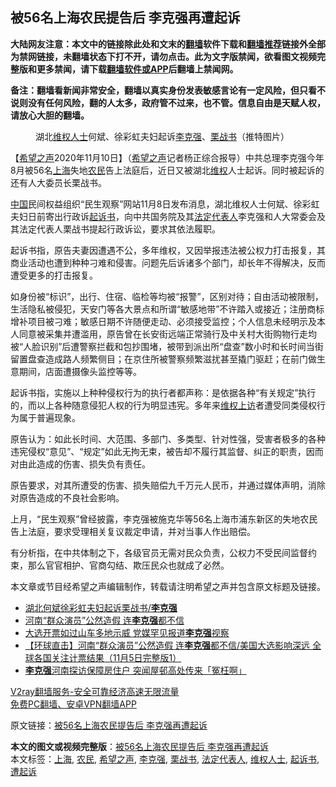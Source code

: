  <h2>被56名上海农民提告后 李克强再遭起诉</h2> <p class="notice"><b>大陆网友注意：本文中的链接除此处和文末的<a href="https://github.com/bannedbook/fanqiang" >翻墙</a>软件下载和<a href="https://github.com/killgcd/justmysocks/blob/master/README.md">翻墙推荐</a>链接外全部为禁网链接，未翻墙状态下打不开，请勿点击。此为文字版禁闻，欲看图文视频完整版和更多禁闻，请下载<a href="https://github.com/bannedbook/fanqiang">翻墙软件或APP</a>后翻墙上禁闻网。</p><p>备注：翻墙看新闻非常安全，翻墙以真实身份发表敏感言论有一定风险，但只看不说则没有任何风险，翻的人太多，政府管不过来，也不管。信息自由是天赋人权，请放心大胆的翻墙。</b></p>  <div class="entry"> <figure><figcaption>湖北<a href="https://www.bannedbook.org/bnews/tag/%e7%bb%b4%e6%9d%83%e4%ba%ba%e5%a3%ab/" class="st_tag internal_tag" rel="tag" title="标签 维权人士 下的日志">维权人士</a>何斌、徐彩虹夫妇起诉<a href="https://www.bannedbook.org/bnews/tag/%e6%9d%8e%e5%85%8b%e5%bc%ba/" class="st_tag internal_tag" rel="tag" title="标签 李克强 下的日志">李克强</a>、<a href="https://www.bannedbook.org/bnews/tag/%e6%a0%97%e6%88%98%e4%b9%a6/" class="st_tag internal_tag" rel="tag" title="标签 栗战书 下的日志">栗战书</a>（推特图片）</figcaption></figure> <p>【<span class='wp_keywordlink_affiliate'><a href="https://www.soundofhope.org" title="希望之声" target="_blank">希望之声</a></span>2020年11月10日】（<a href="https://www.bannedbook.org/bnews/tag/%e5%b8%8c%e6%9c%9b%e4%b9%8b%e5%a3%b0/" class="st_tag internal_tag" rel="tag" title="标签 希望之声 下的日志">希望之声</a>记者杨正综合报导）中共总理李克强今年8月被56名<a href="https://www.bannedbook.org/bnews/tag/%e4%b8%8a%e6%b5%b7/" class="st_tag internal_tag" rel="tag" title="标签 上海 下的日志">上海</a>失地<a href="https://www.bannedbook.org/bnews/tag/%e5%86%9c%e6%b0%91/" class="st_tag internal_tag" rel="tag" title="标签 农民 下的日志">农民</a>告上法庭后，近日又被湖北<span class='wp_keywordlink_affiliate'><a href="https://www.bannedbook.org/bnews/weiquan/" title="维权" target="_blank">维权</a></span>人士起诉。同时被起诉的还有人大委员长栗战书。</p> <p><span class='wp_keywordlink_affiliate'><a href="https://www.bannedbook.org/" title="中国" target="_blank">中国</a></span>民间权益组织“民生观察”网站11月8日发布消息，湖北维权人士何斌、徐彩虹夫妇日前寄出行政诉<a href="https://www.bannedbook.org/bnews/tag/%E8%B5%B7%E8%AF%89%E4%B9%A6/" class="st_tag internal_tag" rel="tag" title="标签 起诉书 下的日志">起诉书</a>，向中共国务院及其<a href="https://www.bannedbook.org/bnews/tag/%E6%B3%95%E5%AE%9A%E4%BB%A3%E8%A1%A8%E4%BA%BA/" class="st_tag internal_tag" rel="tag" title="标签 法定代表人 下的日志">法定代表人</a>李克强和人大常委会及其法定代表人栗战书提起行政诉讼，要求其依法履职。</p> <p>起诉书指，原告夫妻因遭遇不公，多年维权，又因举报违法被公权力打击报复，其商业活动也遭到种种刁难和侵害。问题先后诉诸多个部门，却长年不得解决，反而遭受更多的打击报复。</p>  <p>如身份被“标识”，出行、住宿、临检等均被“报警”，区别对待；自由活动被限制，生活隐私被侵犯，天安门等各大景点和所谓“敏感地带”不许踏入或接近；注册商标增补项目被刁难；敏感日期不许随便走动、必须接受监控；个人信息未经明示及本人同意被采集并遭滥用，原告曾在长安街远端正常骑行及中关村大街购物行走均被“人脸识别”后遭警察拦截和包抄围堵，被带到派出所“盘查”数小时和长时间当街留置盘查造成路人频繁侧目；在京住所被警察频繁滋扰甚至撬门驱赶；在前门做生意期间，店面遭摄像头监控等等。</p> <p>起诉书指，实施以上种种侵权行为的执行者都声称：是依据各种“有关规定”执行的，而以上各种随意侵犯人权的行为明显违宪。多年来<span class='wp_keywordlink_affiliate'><a href="https://www.bannedbook.org/bnews/weiquan/" title="维权上访" target="_blank">维权上访</a></span>者遭受同类侵权行为属于普遍现象。</p> <p>原告认为：如此长时间、大范围、多部门、多类型、针对性强，受害者极多的各种违宪侵权“意见”、“规定”如此无拘无束，被告却不履行其监督、纠正的职责，因而对由此造成的伤害、损失负有责任。</p>  <p>原告要求，对其所遭受的伤害、损失赔偿九千万元人民币，并通过媒体声明，消除对原告造成的不良社会影响。</p> <p>上月，“民生观察”曾经披露，李克强被施克华等56名上海市浦东新区的失地农民告上法庭，要求受理相关复议裁定申请，并对当事人作出赔偿。</p> <p>有分析指，在中共体制之下，各级官员无需对民众负责，公权力不受民间监督约束，那么官官相护、官商勾结、欺压民众也就成了必然。</p>  <p>本文章或节目经希望之声编辑制作，转载请注明希望之声并包含原文标题及链接。</p> <ul class='op-related-articles' title='相关阅读'> <li><a href='https://www.bannedbook.org/bnews/renquan/20201110/1428845.html' target='_blank'>湖北何斌徐彩虹夫妇起诉栗战书/<b>李克强</b></a></li> <li><a href='https://www.bannedbook.org/bnews/taiwannews/20201106/1426843.html' target='_blank'>河南“群众演员”公然造假  连<b>李克强</b>都不信</a></li> <li><a href='https://www.bannedbook.org/bnews/baitai/20201106/1426619.html' target='_blank'>大选开票如过山车多地示威 党媒罕见报道<b>李克强</b>视察</a></li> <li><a href='https://www.bannedbook.org/bnews/bannedvideo/20201105/1426423.html' target='_blank'>【环球直击】河南“群众演员”公然造假 连<b>李克强</b>都不信/美国大选影响深远 全球各国关注计票结果（11月5日完整版1）</a></li> <li><a href='https://www.bannedbook.org/bnews/headline/20201105/1426338.html' target='_blank'><b>李克强</b>河南探访保障房住户 突闻屋邨高处传来「冤枉啊」</a></li> </ul> <p class="texttj"> <a href="https://www.bannedbook.org/forum23/topic22702.html" target="_blank">V2ray翻墙服务-安全可靠经济高速无限流量</a><br/> <a href="https://github.com/bannedbook/fanqiang/wiki/%E7%A6%81%E9%97%BB%E7%BD%91%E5%AE%89%E5%8D%93%E7%BF%BB%E5%A2%99%E6%96%B0%E9%97%BBAPP" target="_blank">免费PC翻墙、安卓VPN翻墙APP</a></p><p>原文链接：<a class="src_link"  href="https://www.soundofhope.org/post/441205" target="_blank">被56名上海农民提告后 李克强再遭起诉</a></p><a name='sharetosocial'></a>       <div><b>本文的图文或视频完整版</b>：<a href='https://www.bannedbook.org/bnews/comments/20201110/1428926.html'>被56名上海农民提告后 李克强再遭起诉</a></div>  </div><!--END ENTRY--> <div class="postfooter"> <div>本文标签：<a href="https://www.bannedbook.org/bnews/tag/%e4%b8%8a%e6%b5%b7/" rel="tag">上海</a>, <a href="https://www.bannedbook.org/bnews/tag/%e5%86%9c%e6%b0%91/" rel="tag">农民</a>, <a href="https://www.bannedbook.org/bnews/tag/%e5%b8%8c%e6%9c%9b%e4%b9%8b%e5%a3%b0/" rel="tag">希望之声</a>, <a href="https://www.bannedbook.org/bnews/tag/%e6%9d%8e%e5%85%8b%e5%bc%ba/" rel="tag">李克强</a>, <a href="https://www.bannedbook.org/bnews/tag/%e6%a0%97%e6%88%98%e4%b9%a6/" rel="tag">栗战书</a>, <a href="https://www.bannedbook.org/bnews/tag/%E6%B3%95%E5%AE%9A%E4%BB%A3%E8%A1%A8%E4%BA%BA/" rel="tag">法定代表人</a>, <a href="https://www.bannedbook.org/bnews/tag/%e7%bb%b4%e6%9d%83%e4%ba%ba%e5%a3%ab/" rel="tag">维权人士</a>, <a href="https://www.bannedbook.org/bnews/tag/%E8%B5%B7%E8%AF%89%E4%B9%A6/" rel="tag">起诉书</a>, <a href="https://www.bannedbook.org/bnews/tag/%E9%81%AD%E8%B5%B7%E8%AF%89/" rel="tag">遭起诉</a></div>  </div><!--END POSTFOOTER--> 